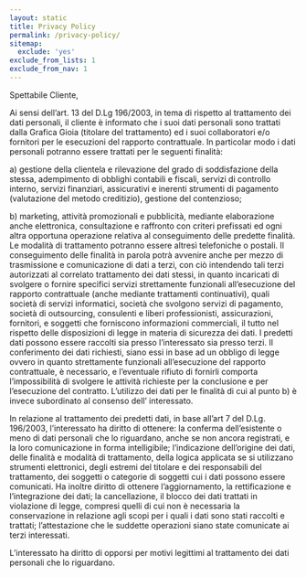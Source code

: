 ```yaml
---
layout: static
title: Privacy Policy
permalink: /privacy-policy/
sitemap:
  exclude: 'yes'
exclude_from_lists: 1
exclude_from_nav: 1
---
```



Spettabile Cliente,

Ai sensi dell’art. 13 del D.Lg 196/2003, in tema di rispetto al trattamento dei dati personali, il cliente è informato che i suoi dati personali sono trattati dalla Grafica Gioia (titolare del trattamento) ed i suoi collaboratori e/o fornitori per le esecuzioni del rapporto contrattuale. In particolar modo i dati personali potranno essere trattati per le seguenti finalità:

a) gestione della clientela e rilevazione del grado di soddisfazione della stessa, adempimento di obblighi contabili e fiscali, servizi di controllo interno, servizi finanziari, assicurativi e inerenti strumenti di pagamento (valutazione del metodo creditizio), gestione del contenzioso;

b) marketing, attività promozionali e pubblicità, mediante elaborazione anche elettronica, consultazione e raffronto con criteri prefissati ed ogni altra opportuna operazione relativa al conseguimento delle predette finalità. Le modalità di trattamento potranno essere altresì telefoniche o postali. Il conseguimento delle finalità in parola potrà avvenire anche per mezzo di trasmissione e comunicazione di dati a terzi, con ciò intendendo tali terzi autorizzati al correlato trattamento dei dati stessi, in quanto incaricati di svolgere o fornire specifici servizi strettamente funzionali all’esecuzione del rapporto contrattuale (anche mediante trattamenti continuativi), quali società di servizi informatici, società che svolgono servizi di pagamento, società di outsourcing, consulenti e liberi professionisti, assicurazioni, fornitori, e soggetti che forniscono informazioni commerciali, il tutto nel rispetto delle disposizioni di legge in materia di sicurezza dei dati. I predetti dati possono essere raccolti sia presso l’interessato sia presso terzi. Il conferimento dei dati richiesti, siano essi in base ad un obbligo di legge ovvero in quanto strettamente funzionali all’esecuzione del rapporto contrattuale, è necessario, e l’eventuale rifiuto di fornirli comporta l’impossibilità di svolgere le attività richieste per la conclusione e per l’esecuzione del contratto. L’utilizzo dei dati per le finalità di cui al punto b) è invece subordinato al consenso dell’ interessato.

In relazione al trattamento dei predetti dati, in base all’art 7 del D.Lg. 196/2003, l’interessato ha diritto di ottenere: la conferma dell’esistente o meno di dati personali che lo riguardano, anche se non ancora registrati, e la loro comunicazione in forma intelligibile; l’indicazione dell’origine dei dati, delle finalità e modalità di trattamento, della logica applicata se si utilizzano strumenti elettronici, degli estremi del titolare e dei responsabili del trattamento, dei soggetti o categorie di soggetti cui i dati possono essere comunicati. Ha inoltre diritto di ottenere l’aggiornamento, la rettificazione e l’integrazione dei dati; la cancellazione, il blocco dei dati trattati in violazione di legge, compresi quelli di cui non è necessaria la conservazione in relazione agli scopi per i quali i dati sono stati raccolti e trattati; l’attestazione che le suddette operazioni siano state comunicate ai terzi interessati.

L’interessato ha diritto di opporsi per motivi legittimi al trattamento dei dati personali che lo riguardano.
